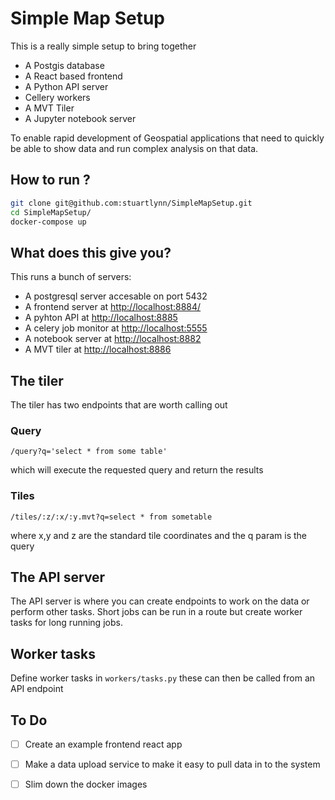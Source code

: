 # Simple Map Setup

This is a really simple setup to bring together

- A Postgis database
- A React based frontend
- A Python API server
- Cellery workers
- A MVT Tiler
- A Jupyter notebook server

To enable rapid development of Geospatial applications that need to quickly be
able to show data and run complex analysis on that data.

## How to run ?

```bash
git clone git@github.com:stuartlynn/SimpleMapSetup.git
cd SimpleMapSetup/
docker-compose up
```

## What does this give you?

This runs a bunch of servers:

- A postgresql server accesable on port 5432
- A frontend server at [http://localhost:8884/](http://localhost:8884/)
- A pyhton API at [http://localhost:8885](http://localhost:8885)
- A celery job monitor at [http://localhost:5555](http://localhost:5555)
- A notebook server at [http://localhost:8882](http://localhost:8882)
- A MVT tiler at [http://localhost:8886](http://localhost:8886)


## The tiler

The tiler has two endpoints that are worth calling out

### Query

```
/query?q='select * from some table'
```

which will execute the requested query and return the results

### Tiles

```
/tiles/:z/:x/:y.mvt?q=select * from sometable
```

where x,y and z are the standard tile coordinates and the q param is the query

## The API server

The API server is where you can create endpoints to work on the data or perform
other tasks. Short jobs can be run in a route but create worker tasks for long
running jobs.

## Worker tasks

Define worker tasks in `workers/tasks.py` these can then be called from an API endpoint


## To Do

- [ ] Create an example frontend react app
- [ ] Make a data upload service to make it easy to pull data in to the system
- [ ] Slim down the docker images


